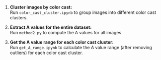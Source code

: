 1. **Cluster images by color cast:**  
   Run `color_cast_cluster.ipynb` to group images into different color cast clusters.

2. **Extract A values for the entire dataset:**  
   Run `method2.py` to compute the A values for all images.

3. **Get the A value range for each color cast cluster:**  
   Run `get_A_range.ipynb` to calculate the A value range (after removing outliers) for each color cast cluster.
